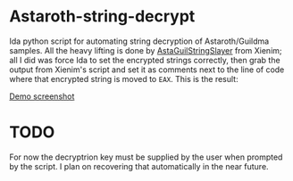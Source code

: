 # Astaroth-string-decrypt
Ida python script for automating string decryption of Astaroth/Guildma samples. All the heavy lifting is done by [AstaGuilStringSlayer](https://github.com/Xienim/AstaGuilStringSlayer) from Xienim; all I did was force Ida to set the encrypted strings correctly, then grab the output from Xienim's script and set it as comments next to the line of code where that encrypted string is moved to `EAX`. This is the result:
 
[Demo screenshot](Capture.PNG)
 
# TODO
For now the decryptrion key must be supplied by the user when prompted by the script. I plan on recovering that automatically in the near future.